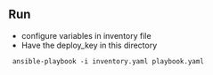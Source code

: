 ## Run 
* configure variables in inventory file
* Have the deploy_key in this directory

` ansible-playbook -i inventory.yaml playbook.yaml`

